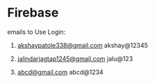 # Firebase

 emails to Use Login:

1) akshaypatole338@gmail.com
   akshay@12345 
 
2) jalindarjagtap1245@gmail.com
   jalu@123

3) abcd@gmail.com
   abcd@1234
